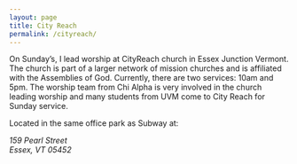 ```yaml
---
layout: page
title: City Reach
permalink: /cityreach/
---
```


On Sunday’s, I lead worship at CityReach church in Essex Junction Vermont. The church is part of a larger network of mission churches and is affiliated with the Assemblies of God. Currently, there are two services: 10am and 5pm. The worship team from Chi Alpha is very involved in the church leading worship and many students from UVM come to City Reach for Sunday service.

Located in the same office park as Subway at:

<address>
159 Pearl Street<br>
Essex, VT 05452
</address>
